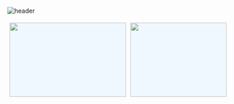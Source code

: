 ![header](https://capsule-render.vercel.app/api?type=slice&fontColor=D9D9D9&color=151515&height=200&section=header&text=TaeGyu's%20github&fontSize=40&fontAlign=70&fontAlignY=35&rotate=12.5)


<div class="stats_box" style="width:100%; box-sizing:border-box;">
  <a href="https://github.com/anuraghazra/github-readme-stats" style="display:inline-block; box-sizing:border-box; margin:5px 1%; width:52.5%; height:170px; background-color: aliceblue; float:left;">
    <img id="github_stats" src="https://github-readme-stats.vercel.app/api?username=TaegyuHan&theme=dark&show_icons=true&include_all_commits=true&count_private=true" style="width: 100%;"/>
  </a>
  <a href="https://github.com/anuraghazra/github-readme-stats" style="display:inline-block; box-sizing:border-box; margin:5px 1%; width:43.5%; height: 170px; background-color: aliceblue; float:right;">
    <img id="github_used_languages"src="https://github-readme-stats.vercel.app/api/top-langs/?username=TaegyuHan&hide=jupyter%20notebook&layout=compact&theme=dark" style="width: 100%;"/>
  </a>
</div>
